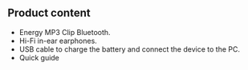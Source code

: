 ## Product content

-	Energy MP3 Clip Bluetooth. 
-	Hi-Fi in-ear earphones. 
-	USB cable to charge the battery and connect the device to the PC. 
-	Quick guide
